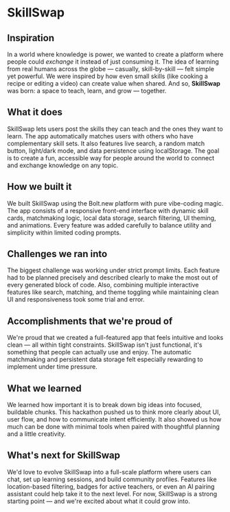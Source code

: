 # SkillSwap

## Inspiration

In a world where knowledge is power, we wanted to create a platform where people could *exchange* it instead of just consuming it. The idea of learning from real humans across the globe — casually, skill-by-skill — felt simple yet powerful. We were inspired by how even small skills (like cooking a recipe or editing a video) can create value when shared. And so, **SkillSwap** was born: a space to teach, learn, and grow — together.

## What it does

SkillSwap lets users post the skills they can teach and the ones they want to learn. The app automatically matches users with others who have complementary skill sets. It also features live search, a random match button, light/dark mode, and data persistence using localStorage. The goal is to create a fun, accessible way for people around the world to connect and exchange knowledge on any topic.

## How we built it

We built SkillSwap using the Bolt.new platform with pure vibe-coding magic. The app consists of a responsive front-end interface with dynamic skill cards, matchmaking logic, local data storage, search filtering, UI theming, and animations. Every feature was added carefully to balance utility and simplicity within limited coding prompts.

## Challenges we ran into

The biggest challenge was working under strict prompt limits. Each feature had to be planned precisely and described clearly to make the most out of every generated block of code. Also, combining multiple interactive features like search, matching, and theme toggling while maintaining clean UI and responsiveness took some trial and error.

## Accomplishments that we're proud of

We're proud that we created a full-featured app that feels intuitive and looks clean — all within tight constraints. SkillSwap isn't just functional, it's something that people can actually use and enjoy. The automatic matchmaking and persistent data storage felt especially rewarding to implement under time pressure.

## What we learned

We learned how important it is to break down big ideas into focused, buildable chunks. This hackathon pushed us to think more clearly about UI, user flow, and how to communicate intent efficiently. It also showed us how much can be done with minimal tools when paired with thoughtful planning and a little creativity.

## What's next for SkillSwap

We'd love to evolve SkillSwap into a full-scale platform where users can chat, set up learning sessions, and build community profiles. Features like location-based filtering, badges for active teachers, or even an AI pairing assistant could help take it to the next level. For now, SkillSwap is a strong starting point — and we're excited about what it could grow into.
